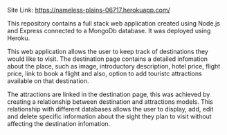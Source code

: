 Site Link: https://nameless-plains-06717.herokuapp.com/

This repository contains a full stack web application created using Node.js and Express connected to a MongoDb database. It was deployed using Heroku. 

This web application allows the user to keep track of destinations they would like to visit. The destination page contains a detailed infomation about the place, such as image, introductory description, hotel price, flight price, link to book a flight and also, option to add touristc attractions available on that destination.

The attractions are linked in the destination page, this was achieved by creating a relationship between destination and attractions models. This relationship with different databases allows the user to display, add, edit and delete specific information about the sight they plan to visit without affecting the destination infomation. 
	
	
	
	
